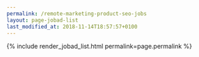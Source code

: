 ```yaml
---
permalink: /remote-marketing-product-seo-jobs
layout: page-jobad-list
last_modified_at: 2018-11-14T18:57:57+0100
---
```

{% include render_jobad_list.html permalink=page.permalink %}
